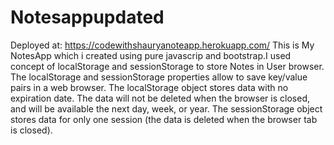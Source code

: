 # Notesappupdated
Deployed at: https://codewithshauryanoteapp.herokuapp.com/
This is My NotesApp which i created using pure javascrip and bootstrap.I used concept of localStorage and sessionStorage to store Notes in User browser.
The localStorage and sessionStorage properties allow to save key/value pairs in a web browser.
The localStorage object stores data with no expiration date. The data will not be deleted when the browser is closed, and will be available the next day, week, or year.
The sessionStorage object stores data for only one session (the data is deleted when the browser tab is closed).
